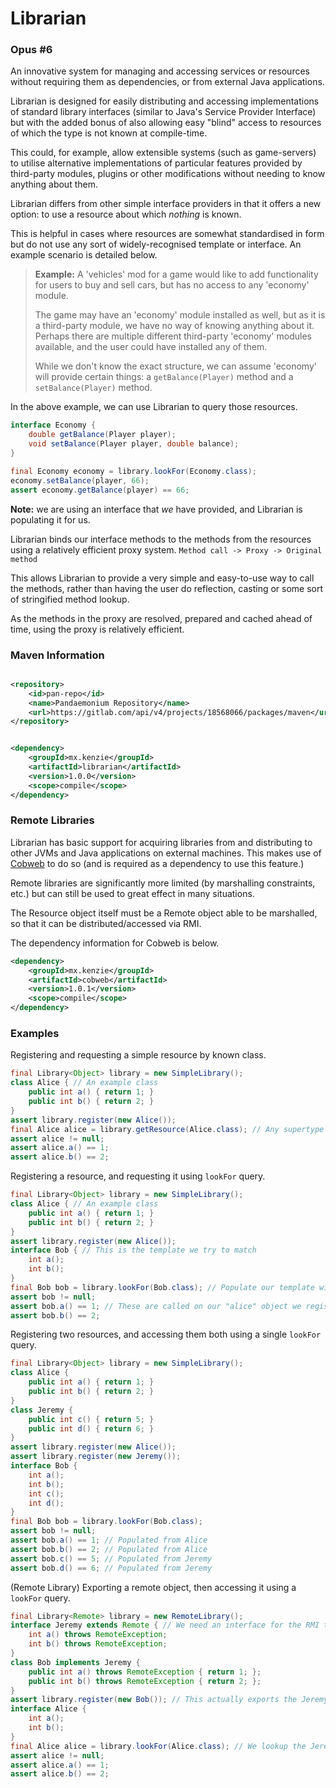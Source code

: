 Librarian
=====

### Opus #6

An innovative system for managing and accessing services or resources without requiring them as dependencies, or from external Java applications.

Librarian is designed for easily distributing and accessing implementations of standard library interfaces (similar to Java's Service Provider Interface) but with the added bonus of also allowing easy "blind" access to resources of which the type is not known at compile-time.

This could, for example, allow extensible systems (such as game-servers) to utilise alternative implementations of particular features provided by third-party modules, plugins or other modifications without needing to know anything about them.

Librarian differs from other simple interface providers in that it offers a new option: to use a resource about which *nothing* is known.

This is helpful in cases where resources are somewhat standardised in form but do not use any sort of widely-recognised template or interface. An example scenario is detailed below.

> **Example:**
> A 'vehicles' mod for a game would like to add functionality for users to buy and sell cars, but has no access to any 'economy' module.
>
> The game may have an 'economy' module installed as well, but as it is a third-party module, we have no way of knowing anything about it. Perhaps there are multiple different third-party 'economy' modules available, and the user could have installed any of them.
> 
> While we don't know the exact structure, we can assume 'economy' will provide certain things:
> a `getBalance(Player)` method and a `setBalance(Player)` method.
> 

In the above example, we can use Librarian to query those resources.
```java 
interface Economy {
    double getBalance(Player player);
    void setBalance(Player player, double balance);
}

final Economy economy = library.lookFor(Economy.class);
economy.setBalance(player, 66);
assert economy.getBalance(player) == 66;
```

**Note:** we are using an interface that *we* have provided, and Librarian is populating it for us.

Librarian binds our interface methods to the methods from the resources using a relatively efficient proxy system.
`Method call -> Proxy -> Original method`

This allows Librarian to provide a very simple and easy-to-use way to call the methods, rather than having the user do reflection, casting or some sort of stringified method lookup.

As the methods in the proxy are resolved, prepared and cached ahead of time, using the proxy is relatively efficient.

### Maven Information

```xml

<repository>
    <id>pan-repo</id>
    <name>Pandaemonium Repository</name>
    <url>https://gitlab.com/api/v4/projects/18568066/packages/maven</url>
</repository>
``` 

```xml

<dependency>
    <groupId>mx.kenzie</groupId>
    <artifactId>librarian</artifactId>
    <version>1.0.0</version>
    <scope>compile</scope>
</dependency>
```

### Remote Libraries

Librarian has basic support for acquiring libraries from and distributing to other JVMs and Java applications on external machines. This makes use of [Cobweb](https://github.com/Moderocky/Cobweb) to do so (and is required as a dependency to use this feature.)

Remote libraries are significantly more limited (by marshalling constraints, etc.) but can still be used to great effect in many situations.

The Resource object itself must be a Remote object able to be marshalled, so that it can be distributed/accessed via RMI.

The dependency information for Cobweb is below.
```xml
<dependency>
    <groupId>mx.kenzie</groupId>
    <artifactId>cobweb</artifactId>
    <version>1.0.1</version>
    <scope>compile</scope>
</dependency>
```

### Examples

Registering and requesting a simple resource by known class.

```java 
final Library<Object> library = new SimpleLibrary();
class Alice { // An example class
    public int a() { return 1; }
    public int b() { return 2; }
}
assert library.register(new Alice());
final Alice alice = library.getResource(Alice.class); // Any supertype of Alice.class would be acceptable here.
assert alice != null;
assert alice.a() == 1;
assert alice.b() == 2;
```

Registering a resource, and requesting it using `lookFor` query.

```java 
final Library<Object> library = new SimpleLibrary();
class Alice { // An example class
    public int a() { return 1; }
    public int b() { return 2; }
}
assert library.register(new Alice());
interface Bob { // This is the template we try to match
    int a();
    int b();
}
final Bob bob = library.lookFor(Bob.class); // Populate our template with methods from the resources
assert bob != null;
assert bob.a() == 1; // These are called on our "alice" object we registered
assert bob.b() == 2;
```

Registering two resources, and accessing them both using a single `lookFor` query.

```java 
final Library<Object> library = new SimpleLibrary();
class Alice {
    public int a() { return 1; }
    public int b() { return 2; }
}
class Jeremy {
    public int c() { return 5; }
    public int d() { return 6; }
}
assert library.register(new Alice());
assert library.register(new Jeremy());
interface Bob {
    int a();
    int b();
    int c();
    int d();
}
final Bob bob = library.lookFor(Bob.class);
assert bob != null;
assert bob.a() == 1; // Populated from Alice
assert bob.b() == 2; // Populated from Alice
assert bob.c() == 5; // Populated from Jeremy
assert bob.d() == 6; // Populated from Jeremy
```


(Remote Library)
Exporting a remote object, then accessing it using a `lookFor` query.

```java 
final Library<Remote> library = new RemoteLibrary();
interface Jeremy extends Remote { // We need an interface for the RMI to stub
    int a() throws RemoteException;
    int b() throws RemoteException;
}
class Bob implements Jeremy {
    public int a() throws RemoteException { return 1; };
    public int b() throws RemoteException { return 2; };
}
assert library.register(new Bob()); // This actually exports the Jeremy interface
interface Alice {
    int a();
    int b();
}
final Alice alice = library.lookFor(Alice.class); // We lookup the Jeremy interface
assert alice != null;
assert alice.a() == 1;
assert alice.b() == 2;
```
